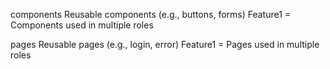 components
 Reusable components (e.g., buttons, forms)
 Feature1 =  Components used in multiple roles

 
 pages
 Reusable pages (e.g., login, error)
 Feature1 = Pages used in multiple roles
